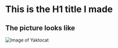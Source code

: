 # This is the H1 title I made


## The picture looks like

![Image of Yaktocat](https://octodex.github.com/images/yaktocat.png)
